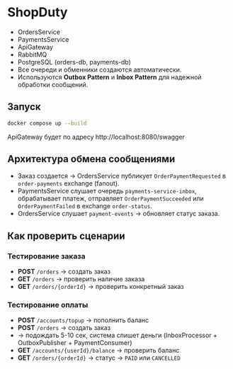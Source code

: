 
# ShopDuty
- OrdersService
- PaymentsService
- ApiGateway
- RabbitMQ
- PostgreSQL (orders-db, payments-db)
- Все очереди и обменники создаются автоматически.
- Используются **Outbox Pattern** и **Inbox Pattern** для надежной обработки сообщений.

## Запуск

```bash
docker compose up --build
```
ApiGateway будет по адресу http://localhost:8080/swagger

## Архитектура обмена сообщениями

- Заказ создается → OrdersService публикует `OrderPaymentRequested` в `order-payments` exchange (fanout).
- PaymentsService слушает очередь `payments-service-inbox`, обрабатывает платеж, отправляет `OrderPaymentSucceeded` или `OrderPaymentFailed` в exchange `order-status`.
- OrdersService слушает `payment-events` → обновляет статус заказа.

## Как проверить сценарии

### Тестирование заказа

- **POST** `/orders` → создать заказ
- **GET** `/orders` → проверить наличие заказа
- **GET** `/orders/{orderId}` → проверить конкретный заказ

### Тестирование оплаты

- **POST** `/accounts/topup` → пополнить баланс
- **POST** `/orders` → создать заказ
- → подождать 5-10 сек, система спишет деньги (InboxProcessor + OutboxPublisher + PaymentConsumer)
- **GET** `/accounts/{userId}/balance` → проверить баланс
- **GET** `/orders/{orderId}` → статус → `PAID` или `CANCELLED`
